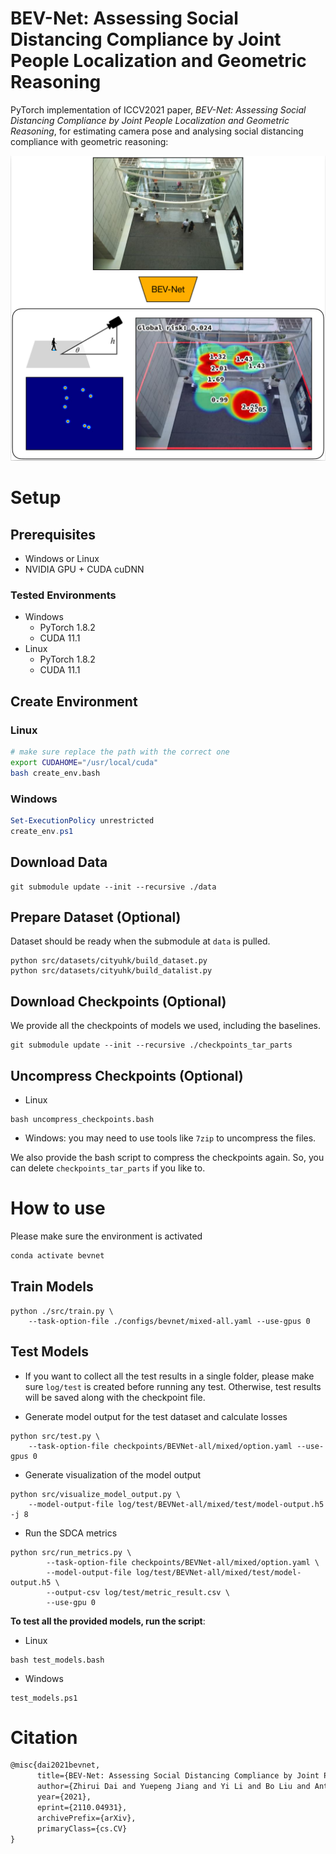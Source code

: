 BEV-Net: Assessing Social Distancing Compliance by Joint People Localization and Geometric Reasoning
======

PyTorch implementation of ICCV2021 paper, *BEV-Net: Assessing Social
Distancing Compliance by Joint People Localization and Geometric Reasoning*,
for estimating camera pose and analysing social distancing compliance with
geometric reasoning:

![](assets/teaser.png)

# Setup

## Prerequisites

- Windows or Linux
- NVIDIA GPU + CUDA cuDNN

### Tested Environments

- Windows
    - PyTorch 1.8.2
    - CUDA 11.1
- Linux
    - PyTorch 1.8.2
    - CUDA 11.1

## Create Environment

### Linux

```bash
# make sure replace the path with the correct one
export CUDAHOME="/usr/local/cuda"
bash create_env.bash
```

### Windows

```ps1
Set-ExecutionPolicy unrestricted
create_env.ps1
```

## Download Data

```shell
git submodule update --init --recursive ./data
```

## Prepare Dataset (Optional)

Dataset should be ready when the submodule at `data` is pulled.

```shell
python src/datasets/cityuhk/build_dataset.py
python src/datasets/cityuhk/build_datalist.py
```

## Download Checkpoints (Optional)

We provide all the checkpoints of models we used, including the baselines.
```shell
git submodule update --init --recursive ./checkpoints_tar_parts
```

## Uncompress Checkpoints (Optional)

- Linux
```shell
bash uncompress_checkpoints.bash
```
- Windows: you may need to use tools like `7zip` to uncompress the files.

We also provide the bash script to compress the checkpoints again. So, you
can delete `checkpoints_tar_parts` if you like to.

# How to use

Please make sure the environment is activated

```bash
conda activate bevnet
```

## Train Models

```shell
python ./src/train.py \
    --task-option-file ./configs/bevnet/mixed-all.yaml --use-gpus 0
```

## Test Models

- If you want to collect all the test results in a single folder, please make sure `log/test` is created before running any test. Otherwise, test results will be saved along with the checkpoint file.

- Generate model output for the test dataset and calculate losses
```shell
python src/test.py \
    --task-option-file checkpoints/BEVNet-all/mixed/option.yaml --use-gpus 0
```
- Generate visualization of the model output
```shell
python src/visualize_model_output.py \
    --model-output-file log/test/BEVNet-all/mixed/test/model-output.h5 -j 8
```
- Run the SDCA metrics
```shell
python src/run_metrics.py \
        --task-option-file checkpoints/BEVNet-all/mixed/option.yaml \
        --model-output-file log/test/BEVNet-all/mixed/test/model-output.h5 \
        --output-csv log/test/metric_result.csv \
        --use-gpu 0
```

**To test all the provided models, run the script**:
- Linux
```shell
bash test_models.bash
```
- Windows
```shell
test_models.ps1
```

# Citation

```latex
@misc{dai2021bevnet,
      title={BEV-Net: Assessing Social Distancing Compliance by Joint People Localization and Geometric Reasoning},
      author={Zhirui Dai and Yuepeng Jiang and Yi Li and Bo Liu and Antoni B. Chan and Nuno Vasconcelos},
      year={2021},
      eprint={2110.04931},
      archivePrefix={arXiv},
      primaryClass={cs.CV}
}
```

